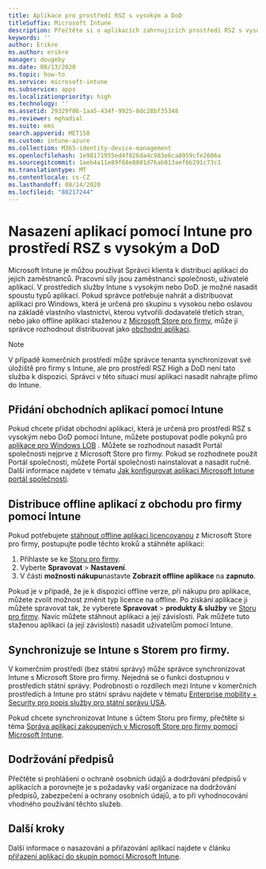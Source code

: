 ```yaml
---
title: Aplikace pro prostředí RSZ s vysokým a DoD
titleSuffix: Microsoft Intune
description: Přečtěte si o aplikacích zahrnujících prostředí RSZ s vysokým a DoD pomocí Microsoft Intune.
keywords: ''
author: Erikre
ms.author: erikre
manager: dougeby
ms.date: 08/13/2020
ms.topic: how-to
ms.service: microsoft-intune
ms.subservice: apps
ms.localizationpriority: high
ms.technology: ''
ms.assetid: 29329f86-1aa5-434f-9925-8dc28bf35348
ms.reviewer: mghadial
ms.suite: ems
search.appverid: MET150
ms.custom: intune-azure
ms.collection: M365-identity-device-management
ms.openlocfilehash: 1e98171955ed4f026da4c983e6ca8959cfe2606a
ms.sourcegitcommit: 1aeb4a11e89f68e8081d76ab013aef6b291c73c1
ms.translationtype: MT
ms.contentlocale: cs-CZ
ms.lasthandoff: 08/14/2020
ms.locfileid: "88217244"
---
```

# <a name="deploying-apps-using-intune-on-the-gcc-high-and-dod-environments"></a>Nasazení aplikací pomocí Intune pro prostředí RSZ s vysokým a DoD 

Microsoft Intune je můžou používat Správci klienta k distribuci aplikací do jejich zaměstnanců. Pracovní síly jsou zaměstnanci společnosti, uživatelé aplikací. V prostředích služby Intune s vysokým nebo DoD. je možné nasadit spoustu typů aplikací. Pokud správce potřebuje nahrát a distribuovat aplikaci pro Windows, která je určená pro skupinu s vysokou nebo oslavou na základě vlastního vlastnictví, kterou vytvořili dodavatelé třetích stran, nebo jako offline aplikaci staženou z [Microsoft Store pro firmy](https://businessstore.microsoft.com/store), může ji správce rozhodnout distribuovat jako [obchodní aplikaci](apps-add.md#app-types-in-microsoft-intune).  

> [!NOTE]
> V případě komerčních prostředí může správce tenanta synchronizovat své úložiště pro firmy s Intune, ale pro prostředí RSZ High a DoD není tato služba k dispozici. Správci v této situaci musí aplikaci nasadit nahrajte přímo do Intune.  

## <a name="add-line-of-business-apps-using-intune"></a>Přidání obchodních aplikací pomocí Intune 

Pokud chcete přidat obchodní aplikaci, která je určená pro prostředí RSZ s vysokým nebo DoD pomocí Intune, můžete postupovat podle pokynů pro [aplikace pro Windows LOB](lob-apps-windows.md) . Můžete se rozhodnout nasadit Portál společnosti nejprve z Microsoft Store pro firmy. Pokud se rozhodnete použít Portál společnosti, můžete Portál společnosti nainstalovat a nasadit ručně. Další informace najdete v tématu [Jak konfigurovat aplikaci Microsoft Intune portál společnosti](company-portal-app.md). 

## <a name="distribute-offline-apps-from-the-store-for-business-using-intune"></a>Distribuce offline aplikací z obchodu pro firmy pomocí Intune  

Pokud potřebujete [stáhnout offline aplikaci licencovanou](https://docs.microsoft.com/microsoft-store/distribute-offline-apps#download-an-offline-licensed-app) z Microsoft Store pro firmy, postupujte podle těchto kroků a stáhněte aplikaci: 

1. Přihlaste se ke [Storu pro firmy](https://businessstore.microsoft.com/).
2. Vyberte **Spravovat**  >  **Nastavení**.
3. V části **možnosti nákupu**nastavte **Zobrazit offline aplikace** na **zapnuto**.

Pokud je v případě, že je k dispozici offline verze, při nákupu pro aplikace, můžete zvolit možnost změnit typ licence na offline. Po získání aplikace ji můžete spravovat tak, že vyberete **Spravovat**  >  **produkty & služby** ve [Storu pro firmy](https://businessstore.microsoft.com/). Navíc můžete stáhnout aplikaci a její závislosti. Pak můžete tuto staženou aplikaci (a její závislosti) nasadit uživatelům pomocí Intune.  

## <a name="syncing-intune-to-the-store-for-business"></a>Synchronizuje se Intune s Storem pro firmy. 

V komerčním prostředí (bez státní správy) může správce synchronizovat Intune s Microsoft Store pro firmy. Nejedná se o funkci dostupnou v prostředích státní správy. Podrobnosti o rozdílech mezi Intune v komerčních prostředích a Intune pro státní správu najdete v tématu [Enterprise mobility + Security pro popis služby pro státní správu USA](https://docs.microsoft.com/enterprise-mobility-security/solutions/ems-govt-service-description).  

Pokud chcete synchronizovat Intune s účtem Storu pro firmy, přečtěte si téma [Správa aplikací zakoupených v Microsoft Store pro firmy pomocí Microsoft Intune](windows-store-for-business.md).  

## <a name="compliance"></a>Dodržování předpisů 

Přečtěte si prohlášení o ochraně osobních údajů a dodržování předpisů v aplikacích a porovnejte je s požadavky vaší organizace na dodržování předpisů, zabezpečení a ochrany osobních údajů, a to při vyhodnocování vhodného používání těchto služeb.   

## <a name="next-steps"></a>Další kroky

Další informace o nasazování a přiřazování aplikací najdete v článku [přiřazení aplikací do skupin pomocí Microsoft Intune](apps-deploy.md).

 
